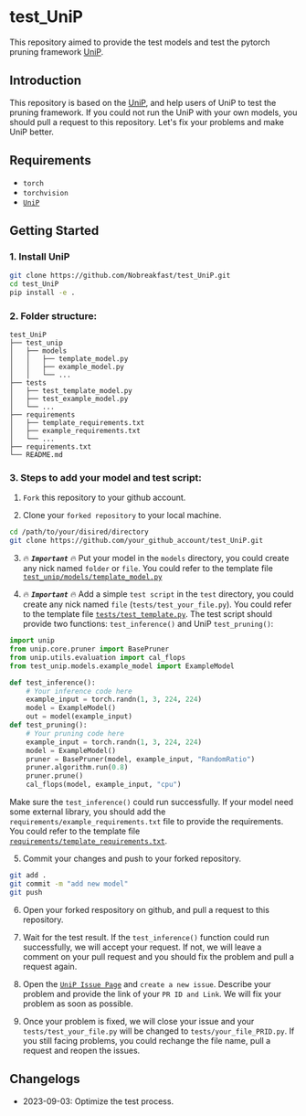 # test_UniP
This repository aimed to provide the test models and test the pytorch pruning framework [UniP](https://github.com/Nobreakfast/UniP.git). 

## Introduction
This repository is based on the [UniP](https://github.com/Nobreakfast/Unip), and help users of UniP to test the pruning framework. If you could not run the UniP with your own models, you should pull a request to this repository. Let's fix your problems and make UniP better.

## Requirements
- `torch`
- `torchvision`
- [`UniP`](https://github.com/Nobreakfast/UniP)

## Getting Started
### 1. Install UniP
``` bash
git clone https://github.com/Nobreakfast/test_UniP.git
cd test_UniP
pip install -e .
```

### 2. Folder structure:
```
test_UniP
├── test_unip
│   ├── models
│   │   ├── template_model.py
│   │   ├── example_model.py
│   │   └── ...
├── tests
│   ├── test_template_model.py
│   ├── test_example_model.py
│   └── ...
├── requirements
│   ├── template_requirements.txt
│   ├── example_requirements.txt
│   └── ...
├── requirements.txt
└── README.md
```

### 3. Steps to add your model and test script:
1. `Fork` this repository to your github account.

2. Clone your `forked repository` to your local machine.
``` bash
cd /path/to/your/disired/directory
git clone https://github.com/your_github_account/test_UniP.git
```

3. :fire: ***`Important`*** :fire: Put your model in the `models` directory, you could create any nick named `folder` or `file`. You could refer to the template file [`test_unip/models/template_model.py`](./test_unip/models/template_model.py)

4. :fire: ***`Important`*** :fire: Add a simple `test script` in the `test` directory, you could create any nick named `file` (`tests/test_your_file.py`). You could refer to the template file [`tests/test_template.py`](./tests/test_template.py). The test script should provide two functions: `test_inference()` and UniP `test_pruning()`:
``` python
import unip
from unip.core.pruner import BasePruner
from unip.utils.evaluation import cal_flops
from test_unip.models.example_model import ExampleModel

def test_inference():
    # Your inference code here
    example_input = torch.randn(1, 3, 224, 224)
    model = ExampleModel()
    out = model(example_input)
def test_pruning():
    # Your pruning code here
    example_input = torch.randn(1, 3, 224, 224)
    model = ExampleModel()
    pruner = BasePruner(model, example_input, "RandomRatio")
    pruner.algorithm.run(0.8)
    pruner.prune()
    cal_flops(model, example_input, "cpu")
```
Make sure the `test_inference()` could run successfully. If your model need some external library, you should add the `requirements/example_requirements.txt` file to provide the requirements. You could refer to the template file [`requirements/template_requirements.txt`](./requirements/template_requirements.txt).

5. Commit your changes and push to your forked repository.
``` bash
git add .
git commit -m "add new model"
git push
```

6. Open your forked respository on github, and pull a request to this repository.

7. Wait for the test result. If the `test_inference()` function could run successfully, we will accept your request. If not, we will leave a comment on your pull request and you should fix the problem and pull a request again.

8. Open the [`UniP Issue Page`](https://github.com/Nobreakfast/UniP/issues) and `create a new issue`. Describe your problem and provide the link of your `PR ID and Link`. We will fix your problem as soon as possible.

9. Once your problem is fixed, we will close your issue and your `tests/test_your_file.py` will be changed to `tests/your_file_PRID.py`. If you still facing problems, you could rechange the file name, pull a request and reopen the issues. 

## Changelogs
- 2023-09-03: Optimize the test process.